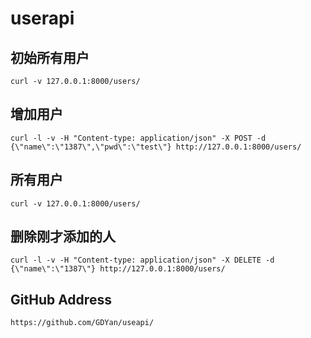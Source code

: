 userapi
=====
初始所有用户
---
`curl -v 127.0.0.1:8000/users/`

增加用户
-----
`curl -l -v -H "Content-type: application/json" -X POST -d {\"name\":\"1387\",\"pwd\":\"test\"} http://127.0.0.1:8000/users/`

所有用户
----
`curl -v 127.0.0.1:8000/users/`

删除刚才添加的人
---
`curl -l -v -H "Content-type: application/json" -X DELETE -d {\"name\":\"1387\"} http://127.0.0.1:8000/users/`

GitHub Address
---
`https://github.com/GDYan/useapi/`
